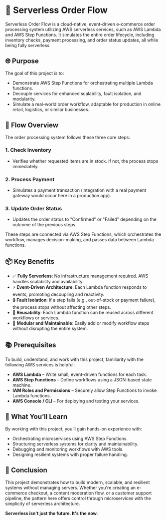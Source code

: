 # 🛒 Serverless Order Flow

Serverless Order Flow is a cloud-native, event-driven e-commerce order processing system utilizing AWS serverless services, such as AWS Lambda and AWS Step Functions. It simulates the entire order lifecycle, including inventory checks, payment processing, and order status updates, all while being fully serverless.

## 🌐 Purpose

The goal of this project is to:

- Demonstrate AWS Step Functions for orchestrating multiple Lambda functions.
- Decouple services for enhanced scalability, fault isolation, and modularity.
- Simulate a real-world order workflow, adaptable for production in online retail, logistics, or similar businesses.

## 🔄 Flow Overview

The order processing system follows these three core steps:

### 1. **Check Inventory**
   - Verifies whether requested items are in stock. If not, the process stops immediately.

### 2. **Process Payment**
   - Simulates a payment transaction (integration with a real payment gateway would occur here in a production app).

### 3. **Update Order Status**
   - Updates the order status to "Confirmed" or "Failed" depending on the outcome of the previous steps.

These steps are connected via AWS Step Functions, which orchestrates the workflow, manages decision-making, and passes data between Lambda functions.

## 📦 Key Benefits

- ✅ **Fully Serverless**: No infrastructure management required. AWS handles scalability and availability.
- ⚡ **Event-Driven Architecture**: Each Lambda function responds to events, promoting decoupling and reactivity.
- 🔒 **Fault Isolation**: If a step fails (e.g., out-of-stock or payment failure), the process stops without affecting other steps.
- 🔁 **Reusability**: Each Lambda function can be reused across different workflows or services.
- 🧩 **Modular and Maintainable**: Easily add or modify workflow steps without disrupting the entire system.

## 📚 Prerequisites

To build, understand, and work with this project, familiarity with the following AWS services is helpful:

- **AWS Lambda** – Write small, event-driven functions for each task.
- **AWS Step Functions** – Define workflows using a JSON-based state machine.
- **IAM Roles and Permissions** – Securely allow Step Functions to invoke Lambda functions.
- **AWS Console / CLI** – For deploying and testing your services.


## 🧠 What You’ll Learn

By working with this project, you’ll gain hands-on experience with:

- Orchestrating microservices using AWS Step Functions.
- Structuring serverless systems for clarity and maintainability.
- Debugging and monitoring workflows with AWS tools.
- Designing resilient systems with proper failure handling.

## 🧭 Conclusion

This project demonstrates how to build modern, scalable, and resilient systems without managing servers. Whether you're creating an e-commerce checkout, a content moderation flow, or a customer support pipeline, the pattern here offers control through microservices with the simplicity of serverless architecture.

**Serverless isn't just the future. It's the now.**

